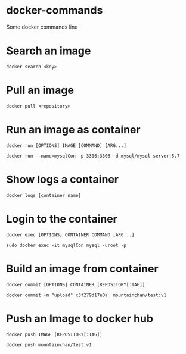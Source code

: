 # docker-commands
Some docker commands line 

# Search an image 
```
docker search <key>
```

# Pull an image
```
docker pull <repository>
```

# Run an image as container
```
docker run [OPTIONS] IMAGE [COMMAND] [ARG...]

docker run --name=mysqlCon -p 3306:3306 -d mysql/mysql-server:5.7
```

# Show logs a container
```
docker logs [container name]
```

# Login to the container
```
docker exec [OPTIONS] CONTAINER COMMAND [ARG...]

sudo docker exec -it mysqlCon mysql -uroot -p
```

# Build an image from container
```
docker commit [OPTIONS] CONTAINER [REPOSITORY[:TAG]]

docker commit -m "upload" c3f279d17e0a  mountainchan/test:v1
```

# Push an Image to docker hub
```
docker push IMAGE [REPOSITORY[:TAG]]

docker push mountainchan/test:v1
```
